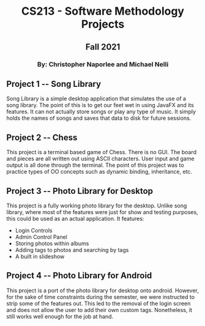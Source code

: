 <h1 align="center">CS213 - Software Methodology Projects</h1>
<h2 align="center">Fall 2021</h2>
<h3 align="center">By: Christopher Naporlee and Michael Nelli</h3>

## Project 1 -- Song Library
Song Library is a simple desktop application that simulates the use of a song library.
The point of this is to get our feet wet in using JavaFX and its features. It can not
actually store songs or play any type of music. It simply holds the names of songs and
saves that data to disk for future sessions.

## Project 2 -- Chess
This project is a terminal based game of Chess. There is no GUI. The board and pieces
are all written out using ASCII characters. User input and game output is all done through
the terminal. The point of this project was to practice types of OO concepts such as
dynamic binding, inheritance, etc. 

## Project 3 -- Photo Library for Desktop
This project is a fully working photo library for the desktop. Unlike song library, where
most of the features were just for show and testing purposes, this could be used as
an actual application. It features:

- Login Controls
- Admin Control Panel
- Storing photos within albums
- Adding tags to photos and searching by tags
- A built in slideshow

## Project 4 -- Photo Library for Android
This project is a port of the photo library for desktop onto android. However, for the sake
of time constraints during the semester, we were instructed to strip some of the features out.
This led to the removal of the login screen and does not allow the user to add their own custom
tags. Nonetheless, it still works well enough for the job at hand.
